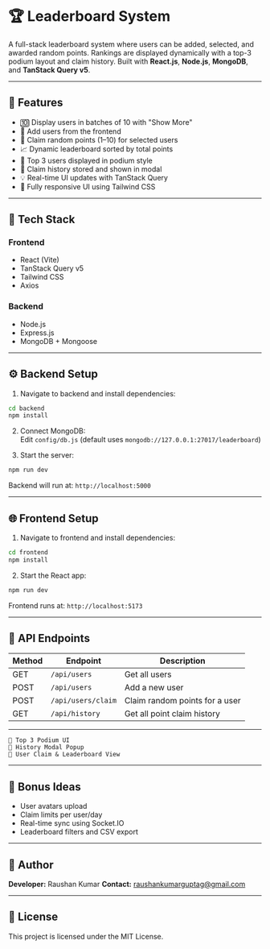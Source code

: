 # 🏆 Leaderboard System

A full-stack leaderboard system where users can be added, selected, and awarded random points. Rankings are displayed dynamically with a top-3 podium layout and claim history. Built with **React.js**, **Node.js**, **MongoDB**, and **TanStack Query v5**.

---

## 🚀 Features

- 🔟 Display users in batches of 10 with "Show More"
- 👤 Add users from the frontend
- 🎯 Claim random points (1–10) for selected users
- 📈 Dynamic leaderboard sorted by total points
- 👑 Top 3 users displayed in podium style
- 📜 Claim history stored and shown in modal
- 💡 Real-time UI updates with TanStack Query
- 🎨 Fully responsive UI using Tailwind CSS

---

## 🧱 Tech Stack

### Frontend

- React (Vite)
- TanStack Query v5
- Tailwind CSS
- Axios

### Backend

- Node.js
- Express.js
- MongoDB + Mongoose

---

## ⚙️ Backend Setup

1. Navigate to backend and install dependencies:

```bash
cd backend
npm install
```

2. Connect MongoDB:  
   Edit `config/db.js` (default uses `mongodb://127.0.0.1:27017/leaderboard`)

3. Start the server:

```bash
npm run dev
```

Backend will run at: `http://localhost:5000`

---

## 🌐 Frontend Setup

1. Navigate to frontend and install dependencies:

```bash
cd frontend
npm install
```

2. Start the React app:

```bash
npm run dev
```

Frontend runs at: `http://localhost:5173`

---

## 🔌 API Endpoints

| Method | Endpoint           | Description                    |
| ------ | ------------------ | ------------------------------ |
| GET    | `/api/users`       | Get all users                  |
| POST   | `/api/users`       | Add a new user                 |
| POST   | `/api/users/claim` | Claim random points for a user |
| GET    | `/api/history`     | Get all point claim history    |

---

```
📍 Top 3 Podium UI
📍 History Modal Popup
📍 User Claim & Leaderboard View
```

---

## 📌 Bonus Ideas

- User avatars upload
- Claim limits per user/day
- Real-time sync using Socket.IO
- Leaderboard filters and CSV export

---

## 🙌 Author

**Developer:** Raushan Kumar
**Contact:** raushankumarguptag@gmail.com

---

## 📄 License

This project is licensed under the MIT License.
